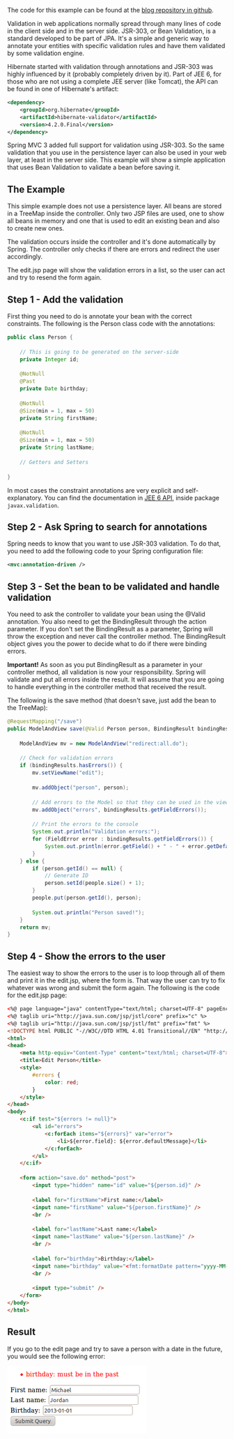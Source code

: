 The code for this example can be found at the [blog repository in github](https://github.com/visola/bearprogrammer-examples).

Validation in web applications normally spread through many lines of code in the client side and in the server side. JSR-303, or Bean Validation, is a standard developed to be part of JPA. It's a simple and generic way to annotate your entities with specific validation rules and have them validated by some validation engine.

Hibernate started with validation through annotations and JSR-303 was highly influenced by it (probably completely driven by it). Part of JEE 6, for those who are not using a complete JEE server (like Tomcat), the API can be found in one of Hibernate's artifact:

```xml
<dependency>
	<groupId>org.hibernate</groupId>
	<artifactId>hibernate-validator</artifactId>
	<version>4.2.0.Final</version>
</dependency>
```

Spring MVC 3 added full support for validation using JSR-303. So the same validation that you use in the persistence layer can also be used in your web layer, at least in the server side. This example will show a simple application that uses Bean Validation to validate a bean before saving it.

<!-- more -->

## The Example

This simple example does not use a persistence layer. All beans are stored in a TreeMap inside the controller. Only two JSP files are used, one to show all beans in memory and one that is used to edit an existing bean and also to create new ones.

The validation occurs inside the controller and it's done automatically by Spring. The controller only checks if there are errors and redirect the user accordingly.

The edit.jsp page will show the validation errors in a list, so the user can act and try to resend the form again.

## Step 1 - Add the validation

First thing you need to do is annotate your bean with the correct constraints. The following is the Person class code with the annotations:

```java
public class Person {

	// This is going to be generated on the server-side
	private Integer id;
	
	@NotNull
	@Past
	private Date birthday;

	@NotNull
	@Size(min = 1, max = 50)
	private String firstName;

	@NotNull
	@Size(min = 1, max = 50)
	private String lastName;

	// Getters and Setters

}
```

In most cases the constraint annotations are very explicit and self-explanatory. You can find the documentation in [JEE 6 API](http://docs.oracle.com/javaee/6/api/), inside package `javax.validation`.

## Step 2 - Ask Spring to search for annotations

Spring needs to know that you want to use JSR-303 validation. To do that, you need to add the following code to your Spring configuration file:

```xml
<mvc:annotation-driven />
```

## Step 3 - Set the bean to be validated and handle validation

You need to ask the controller to validate your bean using the @Valid annotation. You also need to get the BindingResult through the action parameter. If you don't set the BindingResult as a parameter, Spring will throw the exception and never call the controller method. The BindingResult object gives you the power to decide what to do if there were binding errors. 

**Important!** As soon as you put BindingResult as a parameter in your controller method, all validation is now your responsibility. Spring will validate and put all errors inside the result. It will assume that you are going to handle everything in the controller method that received the result.

The following is the save method (that doesn't save, just add the bean to the TreeMap):

```java
@RequestMapping("/save")
public ModelAndView save(@Valid Person person, BindingResult bindingResults) {

	ModelAndView mv = new ModelAndView("redirect:all.do");

	// Check for validation errors
	if (bindingResults.hasErrors()) {
		mv.setViewName("edit");

		mv.addObject("person", person);
		
		// Add errors to the Model so that they can be used in the view
		mv.addObject("errors", bindingResults.getFieldErrors());

		// Print the errors to the console
		System.out.println("Validation errors:");
		for (FieldError error : bindingResults.getFieldErrors()) {
			System.out.println(error.getField() + " - " + error.getDefaultMessage());
		}
	} else {
		if (person.getId() == null) {
			// Generate ID
			person.setId(people.size() + 1);
		} 
		people.put(person.getId(), person);
		
		System.out.println("Person saved!");
	}
	return mv;
}
```


## Step 4 - Show the errors to the user

The easiest way to show the errors to the user is to loop through all of them and print it in the edit.jsp, where the form is. That way the user can try to fix whatever was wrong and submit the form again. The following is the code for the edit.jsp page:

```html
<%@ page language="java" contentType="text/html; charset=UTF-8" pageEncoding="UTF-8"%>
<%@ taglib uri="http://java.sun.com/jsp/jstl/core" prefix="c" %>
<%@ taglib uri="http://java.sun.com/jsp/jstl/fmt" prefix="fmt" %>
<!DOCTYPE html PUBLIC "-//W3C//DTD HTML 4.01 Transitional//EN" "http://www.w3.org/TR/html4/loose.dtd">
<html>
<head>
	<meta http-equiv="Content-Type" content="text/html; charset=UTF-8">
	<title>Edit Person</title>
	<style>
		#errors {
			color: red;
		}
	</style>
</head>
<body>
	<c:if test="${errors != null}">
		<ul id="errors">
			<c:forEach items="${errors}" var="error">
				<li>${error.field}: ${error.defaultMessage}</li>
			</c:forEach>
		</ul>
	</c:if>
	
	<form action="save.do" method="post">
		<input type="hidden" name="id" value="${person.id}" />
		
		<label for="firstName">First name:</label>
		<input name="firstName" value="${person.firstName}" />
		<br />
		
		<label for="lastName">Last name:</label>
		<input name="lastName" value="${person.lastName}" />
		<br />
		
		<label for="birthday">Birthday:</label>
		<input name="birthday" value="<fmt:formatDate pattern="yyyy-MM-dd" value="${person.birthday}"/>" />
		<br />
		
		<input type="submit" />
	</form>
</body>
</html>
```

## Result

If you go to the edit page and try to save a person with a date in the future, you would see the following error:

![Bean Validation - 001](/img/blog/bean-validation-001.png)
